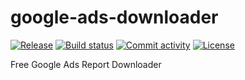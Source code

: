# google-ads-downloader

[![Release](https://img.shields.io/github/v/release/dreamwayjgs/google-ads-downloader)](https://img.shields.io/github/v/release/dreamwayjgs/google-ads-downloader)
[![Build status](https://img.shields.io/github/actions/workflow/status/dreamwayjgs/google-ads-downloader/main.yml?branch=main)](https://github.com/dreamwayjgs/google-ads-downloader/actions/workflows/main.yml?query=branch%3Amain)
[![Commit activity](https://img.shields.io/github/commit-activity/m/dreamwayjgs/google-ads-downloader)](https://img.shields.io/github/commit-activity/m/dreamwayjgs/google-ads-downloader)
[![License](https://img.shields.io/github/license/dreamwayjgs/google-ads-downloader)](https://img.shields.io/github/license/dreamwayjgs/google-ads-downloader)

Free Google Ads Report Downloader
